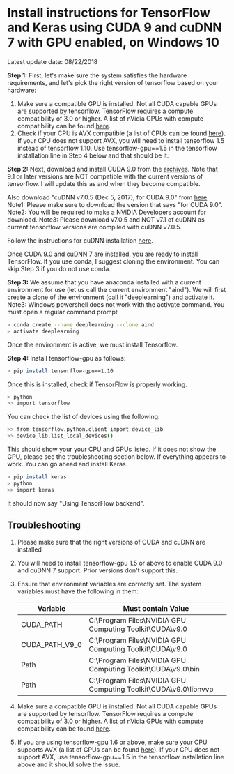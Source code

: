 # Install instructions for TensorFlow and Keras using CUDA 9 and cuDNN 7 with GPU enabled, on Windows 10

Latest update date: 08/22/2018

**Step 1:** First, let's make sure the system satisfies the hardware requirements, and let's pick the right version of tensorflow based on your hardware:

1. Make sure a compatible GPU is installed. Not all CUDA capable GPUs are supported by tensorflow. TensorFlow requires a compute compatibility of 3.0 or higher. A list of nVidia GPUs with compute compatibility can be found [here](https://developer.nvidia.com/cuda-gpus/).
2. Check if your CPU is AVX compatible (a list of CPUs can be found [here](https://en.wikipedia.org/wiki/Advanced_Vector_Extensions)). If your CPU does not support AVX, you will need to install tensorflow 1.5 instead of tensorflow 1.10. Use tensorflow-gpu==1.5 in the tensorflow installation line in Step 4 below and that should be it.


**Step 2:** Next, download and install CUDA 9.0 from the [archives](https://developer.nvidia.com/cuda-toolkit-archive). Note that 9.1 or later versions are NOT compatible with the current versions of tensorflow. I will update this as and when they become compatible.

Also download "cuDNN v7.0.5 (Dec 5, 2017), for CUDA 9.0" from [here](https://developer.nvidia.com/rdp/cudnn-download).   Note1: Please make sure to download the version that says "for CUDA 9.0".   Note2: You will be required to make a NVIDIA Developers account for download.  Note3: Please download v7.0.5 and NOT v7.1 of cuDNN as current tensorflow versions are compiled with cuDNN v7.0.5.

Follow the instructions for cuDNN installation [here](http://docs.nvidia.com/deeplearning/sdk/cudnn-install/index.html#installwindows).

Once CUDA 9.0 and cuDNN 7 are installed, you are ready to install TensorFlow. If you use conda, I suggest cloning the environment. You can skip Step 3 if you do not use conda.

**Step 3:**  We assume that you have anaconda installed with a current environment for use (let us call the current environment "aind"). We will first create a clone of the environment (call it "deeplearning") and activate it. Note3: Windows powershell does not work with the activate command. You must open a regular command prompt

```sh
> conda create --name deeplearning --clone aind
> activate deeplearning
```

Once the environment is active, we must install Tensorflow. 

**Step 4:** Install tensorflow-gpu as follows:
```sh
> pip install tensorflow-gpu==1.10
```

Once this is installed, check if TensorFlow is properly working.
```sh
> python
>> import tensorflow
```

You can check the list of devices using the following:

```sh
>> from tensorflow.python.client import device_lib
>> device_lib.list_local_devices()
```

This should show your your CPU and GPUs listed. If it does not show the GPU, please see the troubleshooting section below. If everything appears to work. You can go ahead and install Keras.
```sh
> pip install keras
> python
>> import keras
```
It should now say "Using TensorFlow backend".

## Troubleshooting
1. Please make sure that the right versions of CUDA and cuDNN are installed
2. You will need to install tensorflow-gpu 1.5 or above to enable CUDA 9.0 and cuDNN 7 support. Prior versions don't support this.
3. Ensure that environment variables are correctly set. The system variables must have the following in them:

    | Variable | Must contain Value|
    | --- | --- |
    |CUDA_PATH| C:\Program Files\NVIDIA GPU Computing Toolkit\CUDA\v9.0 |
    |CUDA_PATH_V9_0 | C:\Program Files\NVIDIA GPU Computing Toolkit\CUDA\v9.0|
    | Path | C:\Program Files\NVIDIA GPU Computing Toolkit\CUDA\v9.0\bin |
    |Path | C:\Program Files\NVIDIA GPU Computing Toolkit\CUDA\v9.0\libnvvp|
4. Make sure a compatible GPU is installed. Not all CUDA capable GPUs are supported by tensorflow. TensorFlow requires a compute compatibility of 3.0 or higher. A list of nVidia GPUs with compute compatibility can be found [here](https://developer.nvidia.com/cuda-gpus/).
5. If you are using tensorflow-gpu 1.6 or above, make sure your CPU supports AVX (a list of CPUs can be found [here](https://en.wikipedia.org/wiki/Advanced_Vector_Extensions)). If your CPU does not support AVX, use tensorflow-gpu==1.5 in the tensorflow installation line above and it should solve the issue.
